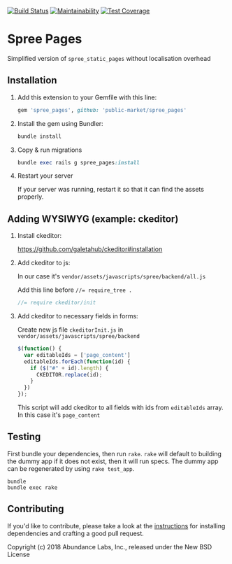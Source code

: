 <!-- markdownlint-disable MD041 -->
[![Build Status](https://travis-ci.org/public-market/spree_pages.svg?branch=master)](https://travis-ci.org/public-market/spree_pages)
[![Maintainability](https://api.codeclimate.com/v1/badges/5af5e44f4cf49e9f6f9b/maintainability)](https://codeclimate.com/github/public-market/spree_pages/maintainability)
[![Test Coverage](https://api.codeclimate.com/v1/badges/5af5e44f4cf49e9f6f9b/test_coverage)](https://codeclimate.com/github/public-market/spree_pages/test_coverage)
<!-- markdownlint-enable MD041 -->

# Spree Pages

Simplified version of `spree_static_pages` without localisation overhead

## Installation

1. Add this extension to your Gemfile with this line:

    ```ruby
    gem 'spree_pages', github: 'public-market/spree_pages'
    ```

1. Install the gem using Bundler:

    ```ruby
    bundle install
    ```

1. Copy & run migrations

    ```ruby
    bundle exec rails g spree_pages:install
    ```

1. Restart your server

    If your server was running, restart it so that it can find the assets properly.

## Adding WYSIWYG (example: ckeditor)

1. Install ckeditor:

    https://github.com/galetahub/ckeditor#installation

1. Add ckeditor to js:

    In our case it's `vendor/assets/javascripts/spree/backend/all.js`

    Add this line before `//= require_tree .`

    ```javascript
    //= require ckeditor/init
    ```

1. Add ckeditor to necessary fields in forms:

    Create new js file `ckeditorInit.js` in `vendor/assets/javascripts/spree/backend`

    ```javascript
    $(function() {
      var editableIds = ['page_content']
      editableIds.forEach(function(id) {
        if ($("#" + id).length) {
          CKEDITOR.replace(id);
        }
      })
    });
    ```

    This script will add ckeditor to all fields with ids from `editableIds` array. In this case it's `page_content`

## Testing

First bundle your dependencies, then run `rake`. `rake` will default to building the dummy app if it does not exist, then it will run specs. The dummy app can be regenerated by using `rake test_app`.

```shell
bundle
bundle exec rake
```

## Contributing

If you'd like to contribute, please take a look at the
[instructions](CONTRIBUTING.md) for installing dependencies and crafting a good
pull request.

Copyright (c) 2018 Abundance Labs, Inc., released under the New BSD License
